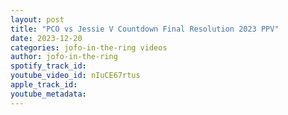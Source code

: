 ```yaml
---
layout: post
title: "PCO vs Jessie V Countdown Final Resolution 2023 PPV"
date: 2023-12-20
categories: jofo-in-the-ring videos
author: jofo-in-the-ring
spotify_track_id: 
youtube_video_id: nIuCE67rtus
apple_track_id: 
youtube_metadata: 
---
```

